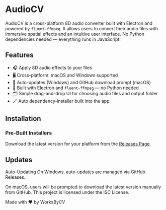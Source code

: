 # AudioCV

AudioCV is a cross-platform 8D audio converter built with Electron and powered by `fluent-ffmpeg`. It allows users to convert their audio files with immersive spatial effects and an intuitive user interface. No Python dependencies needed — everything runs in JavaScript!

## Features

- 🎧 Apply 8D audio effects to your files
- 🖥️ Cross-platform: macOS and Windows supported
- 🔄 Auto-updates (Windows) and GitHub download prompt (macOS)
- 🧠 Built with Electron and `fluent-ffmpeg` — no Python needed
- 🗂️ Simple drag-and-drop UI for choosing audio files and output folder
- 🪄 Auto dependency-installer built into the app

## Installation

### Pre-Built Installers

Download the latest version for your platform from the [Releases Page](https://github.com/VedhanshReddy/audiocvapp/releases).

## Updates
Auto-Updating
On Windows, auto-updates are managed via GitHub Releases.

On macOS, users will be prompted to download the latest version manually from GitHub.
This project is licensed under the ISC License.

Made with ❤️ by WorksByCV

